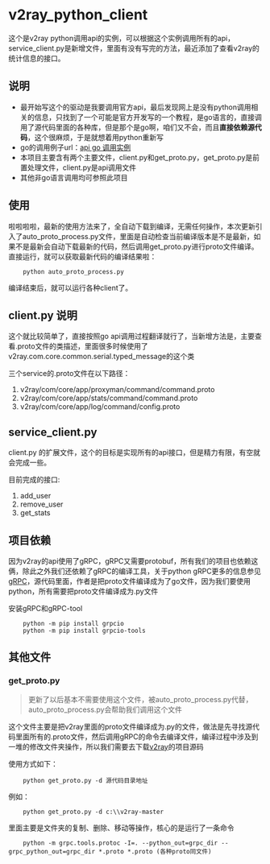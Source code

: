 # v2ray_python_client
这个是v2ray python调用api的实例，可以根据这个实例调用所有的api，service_client.py是新增文件，里面有没有写完的方法，最近添加了查看v2ray的统计信息的接口。
## 说明
- 最开始写这个的驱动是我要调用官方api，最后发现网上是没有python调用相关的信息，只找到了一个可能是官方开发写的一个教程，是go语言的，直接调用了源代码里面的各种库，但是那个是go啊，咱们又不会，而且**直接依赖源代码**，这个很麻烦，于是就想着用python重新写
- go的调用例子url：[api go 调用实例](https://medium.com/@TachyonDevel/%E8%B0%83%E7%94%A8-v2ray-%E6%8F%90%E4%BE%9B%E7%9A%84-api-%E6%8E%A5%E5%8F%A3%E8%BF%9B%E8%A1%8C%E7%94%A8%E6%88%B7%E5%A2%9E%E5%88%A0%E6%93%8D%E4%BD%9C-adf9ff972973)
- 本项目主要含有两个主要文件，client.py和get_proto.py，get_proto.py是前置处理文件，client.py是api调用文件
- 其他非go语言调用均可参照此项目
## 使用
啦啦啦啦，最新的使用方法来了，全自动下载到编译，无需任何操作，本次更新引入了auto_proto_process.py文件，里面是自动检查当前编译版本是不是最新，如果不是最新会自动下载最新的代码，然后调用get_proto.py进行proto文件编译。直接运行，就可以获取最新代码的编译结果啦：

```commandline
    python auto_proto_process.py
```

编译结束后，就可以运行各种client了。


## client.py 说明
这个就比较简单了，直接按照go api调用过程翻译就行了，当新增方法是，主要查看.proto文件的类描述，里面很多时候使用了v2ray.com.core.common.serial.typed_message的这个类

三个service的.proto文件在以下路径：
1. v2ray/com/core/app/proxyman/command/command.proto
2. v2ray/com/core/app/stats/command/command.proto
3. v2ray/com/core/app/log/command/config.proto

## service_client.py
client.py 的扩展文件，这个的目标是实现所有的api接口，但是精力有限，有空就会完成一些。

目前完成的接口:
1. add_user
2. remove_user
3. get_stats

## 项目依赖
因为v2ray的api使用了gRPC，gRPC又需要protobuf，所有我们的项目也依赖这俩，除此之外我们还依赖了gRPC的编译工具，关于python gRPC更多的信息参见[gRPC](https://grpc.io/docs/quickstart/python.html)，源代码里面，作者是把proto文件编译成为了go文件，因为我们要使用python，所有需要把proto文件编译成为.py文件

安装gRPC和gRPC-tool

```commandline
    python -m pip install grpcio
    python -m pip install grpcio-tools
```

## 其他文件

### get_proto.py
> 更新了以后基本不需要使用这个文件，被auto_proto_process.py代替，auto_proto_process.py会帮助我们调用这个文件


这个文件主要是把v2ray里面的proto文件编译成为.py的文件，做法是先寻找源代码里面所有的.proto文件，然后调用gRPC的命令去编译文件，编译过程中涉及到一堆的修改文件夹操作，所以我们需要去下载[v2ray](https://github.com/v2ray/v2ray-core)的项目源码

使用方式如下：

```commandline
    python get_proto.py -d 源代码目录地址
```

例如：

```commandline
    python get_proto.py -d c:\\v2ray-master
```

里面主要是文件夹的复制、删除、移动等操作，核心的是运行了一条命令
```commandline
    python -m grpc.tools.protoc -I=. --python_out=grpc_dir --grpc_python_out=grpc_dir *.proto *.proto (各种proto同文件)
```



